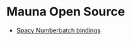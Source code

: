 # Mauna Open Source

 - [Spacy Numberbatch bindings](https://github.com/mauna-ai/spacy-numberbatch)
